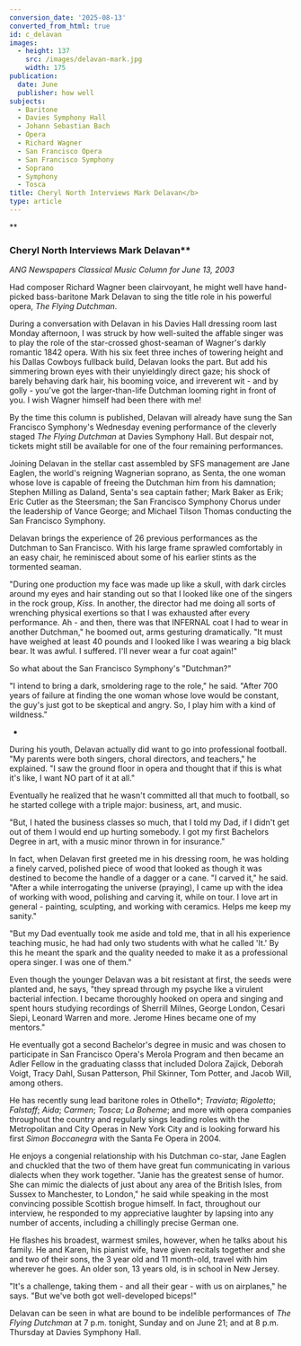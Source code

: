 ```yaml
---
conversion_date: '2025-08-13'
converted_from_html: true
id: c_delavan
images:
  - height: 137
    src: /images/delavan-mark.jpg
    width: 175
publication:
  date: June
  publisher: how well
subjects:
  - Baritone
  - Davies Symphony Hall
  - Johann Sebastian Bach
  - Opera
  - Richard Wagner
  - San Francisco Opera
  - San Francisco Symphony
  - Soprano
  - Symphony
  - Tosca
title: Cheryl North Interviews Mark Delavan</b>
type: article
---
```


**

### Cheryl North Interviews Mark Delavan**

*ANG Newspapers Classical Music Column for June 13, 2003*

Had composer Richard Wagner been clairvoyant, he might well have hand-picked bass-baritone Mark Delavan to sing the title role in his powerful opera, *The Flying Dutchman*.

During a conversation with Delavan in his Davies Hall dressing room last Monday afternoon, I was struck by how well-suited the affable singer was to play the role of the star-crossed ghost-seaman of Wagner's darkly romantic 1842 opera. With his six feet three inches of towering height and his Dallas Cowboys fullback build, Delavan looks the part. But add his simmering brown eyes with their unyieldingly direct gaze; his shock of barely behaving dark hair, his booming voice, and irreverent wit - and by golly - you've got the larger-than-life Dutchman looming right in front of you. I wish Wagner himself had been there with me!

By the time this column is published, Delavan will already have sung the San Francisco Symphony's Wednesday evening performance of the cleverly staged *The Flying Dutchman* at Davies Symphony Hall. But despair not, tickets might still be available for one of the four remaining performances.

Joining Delavan in the stellar cast assembled by SFS management are Jane Eaglen, the world's reigning Wagnerian soprano, as Senta, the one woman whose love is capable of freeing the Dutchman him from his damnation; Stephen Milling as Daland, Senta's sea captain father; Mark Baker as Erik; Eric Cutler as the Steersman; the San Francisco Symphony Chorus under the leadership of Vance George; and Michael Tilson Thomas conducting the San Francisco Symphony.

Delavan brings the experience of 26 previous performances as the Dutchman to San Francisco. With his large frame sprawled comfortably in an easy chair, he reminisced about some of his earlier stints as the tormented seaman.

"During one production my face was made up like a skull, with dark circles around my eyes and hair standing out so that I looked like one of the singers in the rock group, *Kiss*. In another, the director had me doing all sorts of wrenching physical exertions so that I was exhausted after every performance. Ah - and then, there was that INFERNAL coat I had to wear in another Dutchman," he boomed out, arms gesturing dramatically. "It must have weighed at least 40 pounds and I looked like I was wearing a big black bear. It was awful. I suffered. I'll never wear a fur coat again!"

So what about the San Francisco Symphony's "Dutchman?"

"I intend to bring a dark, smoldering rage to the role," he said. "After 700 years of failure at finding the one woman whose love would be constant, the guy's just got to be skeptical and angry. So, I play him with a kind of wildness."

*

During his youth, Delavan actually did want to go into professional football. "My parents were both singers, choral directors, and teachers," he explained. "I saw the ground floor in opera and thought that if this is what it's like, I want NO part of it at all."

Eventually he realized that he wasn't committed all that much to football, so he started college with a triple major: business, art, and music.

"But, I hated the business classes so much, that I told my Dad, if I didn't get out of them I would end up hurting somebody. I got my first Bachelors Degree in art, with a music minor thrown in for insurance."

In fact, when Delavan first greeted me in his dressing room, he was holding a finely carved, polished piece of wood that looked as though it was destined to become the handle of a dagger or a cane. "I carved it," he said. "After a while interrogating the universe (praying), I came up with the idea of working with wood, polishing and carving it, while on tour. I love art in general - painting, sculpting, and working with ceramics. Helps me keep my sanity."

"But my Dad eventually took me aside and told me, that in all his experience teaching music, he had had only two students with what he called 'It.' By this he meant the spark and the quality needed to make it as a professional opera singer. I was one of them."

Even though the younger Delavan was a bit resistant at first, the seeds were planted and, he says, "they spread through my psyche like a virulent bacterial infection. I became thoroughly hooked on opera and singing and spent hours studying recordings of Sherrill Milnes, George London, Cesari Siepi, Leonard Warren and more. Jerome Hines became one of my mentors."

He eventually got a second Bachelor's degree in music and was chosen to participate in San Francisco Opera's Merola Program and then became an Adler Fellow in the graduating classs that included Dolora Zajick, Deborah Voigt, Tracy Dahl, Susan Patterson, Phil Skinner, Tom Potter, and Jacob Will, among others.

He has recently sung lead baritone roles in Othello*; *Traviata*; *Rigoletto*; *Falstaff*; *Aida*; *Carmen*; *Tosca*; *La Boheme*; and more with opera companies throughout the country and regularly sings leading roles with the Metropolitan and City Operas in New York City and is looking forward his first *Simon Boccanegra* with the Santa Fe Opera in 2004.

He enjoys a congenial relationship with his Dutchman co-star, Jane Eaglen and chuckled that the two of them have great fun communicating in various dialects when they work together. "Janie has the greatest sense of humor. She can mimic the dialects of just about any area of the British Isles, from Sussex to Manchester, to London," he said while speaking in the most convincing possible Scottish brogue himself. In fact, throughout our interview, he responded to my appreciative laughter by lapsing into any number of accents, including a chillingly precise German one.

He flashes his broadest, warmest smiles, however, when he talks about his family. He and Karen, his pianist wife, have given recitals together and she and two of their sons, the 3 year old and 11 month-old, travel with him wherever he goes. An older son, 13 years old, is in school in New Jersey.

"It's a challenge, taking them - and all their gear - with us on airplanes," he says. "But we've both got well-developed biceps!"

Delavan can be seen in what are bound to be indelible performances of *The Flying Dutchman* at 7 p.m. tonight, Sunday and on June 21; and at 8 p.m. Thursday at Davies Symphony Hall.


